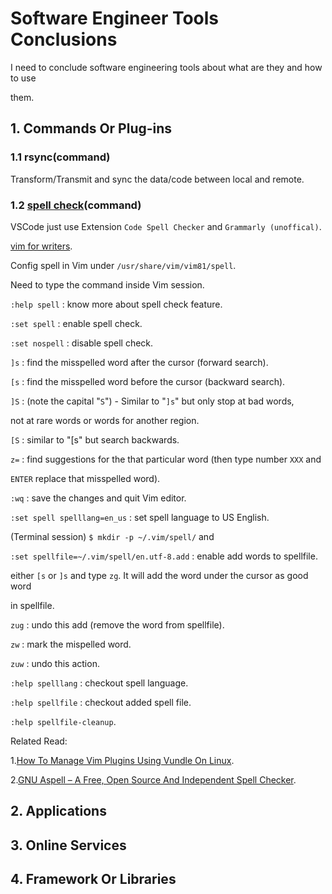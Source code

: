 # Software Engineer Tools Conclusions

I need to conclude software engineering tools about what are they and how to use

them.

## 1. Commands Or Plug-ins

### 1.1 rsync(command)

Transform/Transmit and sync the data/code between local and remote.

### 1.2 [spell check](https://ostechnix.com/use-spell-check-feature-vim-text-editor/)(command)

VSCode just use Extension `Code Spell Checker`  and `Grammarly (unoffical)`.

[vim for writers](https://hackernoon.com/vim-for-writers-ee15d2a8f512).

Config spell in Vim under `/usr/share/vim/vim81/spell`.

Need to type the command inside Vim session.

`:help spell` : know more about spell check feature.

`:set spell` : enable spell check.

`:set nospell` : disable spell check.

`]s` : find the misspelled word after the cursor (forward search).

`[s` : find the misspelled word before the cursor (backward search).

`]S` :  (note the capital "`S`") - Similar to "`]s`" but only stop at bad words,

not at rare words or words for another region.

`[S` : similar to "[s" but search backwards.

`z=` : find suggestions for the that particular word (then type number `XXX` and

`ENTER` replace that misspelled word).

`:wq` : save the changes and quit Vim editor.

`:set spell spelllang=en_us` : set spell language to US English.

(Terminal session) `$ mkdir -p ~/.vim/spell/` and

`:set spellfile=~/.vim/spell/en.utf-8.add` : enable add words to spellfile.

either `[s` or `]s` and type `zg`. It will add the word under the cursor as good word

in spellfile.

`zug` : undo this add (remove the word from spellfile).

`zw` : mark the mispelled word.

`zuw` : undo this action.

`:help spelllang` : checkout spell language.

`:help spellfile` : checkout added spell file.

`:help spellfile-cleanup`.

Related Read:

1.[How To Manage Vim Plugins Using Vundle On Linux](https://ostechnix.com/manage-vim-plugins-using-vundle-linux/).

2.[GNU Aspell – A Free, Open Source And Independent Spell Checker](https://ostechnix.com/gnu-aspell-free-open-source-independent-spell-checker/).

## 2. Applications

## 3. Online Services

## 4. Framework Or Libraries
